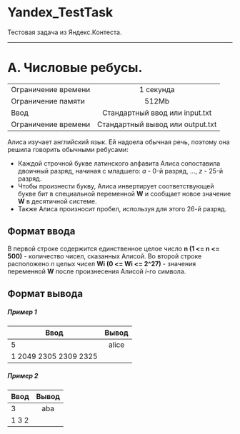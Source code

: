 # Yandex_TestTask
Тестовая задача из Яндекс.Контеста.
____
# А. Числовые ребусы.
|   |   |
|----------------|:---------:|
| Ограничение времени | 1 секунда |
| Ограничение памяти | 512Mb |
| Ввод | Стандартный ввод или input.txt |
| Ограничение времени | Стандартный вывод или output.txt |

Алиса изучает английский язык. Ей надоела обычная речь, поэтому она решила говорить обычными ребусами:
+ Каждой строчной букве латинского алфавита Алиса сопоставила двоичный разряд, начиная с младшего: *a* - 0-й разряд, ..., *z* - 25-й разряд.
+ Чтобы произнести букву, Алиса инвертирует соответствующей букве бит в специальной переменной **W** и сообщает новое значение **W** в десятичной системе.
+ Также Алиса произносит пробел, используя для этого 26-й разряд.

## Формат ввода
В первой строке содержится единственное целое число **n (1 <= n <= 500)** - количество чисел, сказанных Алисой.
Во второй строке расположено *n* целых чисел **Wi (0 <= Wi <= 2^27)** - значения переменной **W** после произнесения Алисой *i*-го символа.

## Формат вывода
##### Пример 1
| Ввод | Вывод |
|----------------|:---------:|
| 5 | alice |
| 1 2049 2305 2309 2325 | |   |
##### Пример 2
| Ввод | Вывод |
|----------------|:---------:|
| 3 | aba |
| 1 3 2 | |   |
